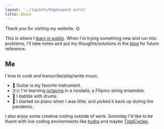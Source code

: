 ```yaml
---
layout: '../layouts/PageLayout.astro'
title: About
---
```


Thank you for visiting my website. 🌞

This is where I [learn in public](https://www.swyx.io/writing/learn-in-public/). When I'm trying something new and run into problems, I'll take notes and put my thoughts/solutions in the [blog](/blog/) for future reference.

## Me

I love to cook and transcribe/play/write music.

- 🎸 Guitar is my favorite instrument.
- 🇵🇭 I'm learning [octavina](https://en.wikipedia.org/wiki/Octavina) in a rondalla, a Filipino string ensemble.
- 🍗 I dabble with drums.
- 🎹 I started on piano when I was little, and picked it back up during the pandemic.

I also enjoy some creative coding outside of work. Someday I'd like to be fluent with live coding environments like [hydra](https://hydra.ojack.xyz/) and maybe [TidalCycles](http://pages.tidalcycles.org/).
